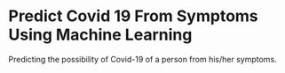 # Predict Covid 19 From Symptoms Using Machine Learning

Predicting the possibility of Covid-19 of a person from his/her symptoms.
